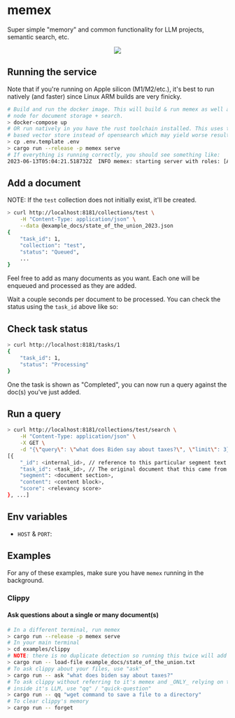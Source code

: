 # memex

Super simple "memory" and common functionality for LLM projects, semantic search, etc.

<p align="center">
    <img src="docs/memex-in-action.gif">
</p>

## Running the service

Note that if you're running on Apple silicon (M1/M2/etc.), it's best to run natively (and faster)
since Linux ARM builds are very finicky.

``` bash
# Build and run the docker image. This will build & run memex as well as an opensearch
# node for document storage + search.
> docker-compose up
# OR run natively in you have the rust toolchain installed. This uses the default file
# based vector store instead of opensearch which may yield worse results.
> cp .env.template .env
> cargo run --release -p memex serve
# If everything is running correctly, you should see something like:
2023-06-13T05:04:21.518732Z  INFO memex: starting server with roles: [Api, Worker]
```

## Add a document

NOTE: If the `test` collection does not initially exist, it'll be created.

``` bash
> curl http://localhost:8181/collections/test \
    -H "Content-Type: application/json" \
    --data @example_docs/state_of_the_union_2023.json
{
    "task_id": 1,
    "collection": "test",
    "status": "Queued",
    ...
}
```

Feel free to add as many documents as you want. Each one will be enqueued and processed
as they are added.

Wait a couple seconds per document to be processed. You can check the status
using the `task_id` above like so:

## Check task status

``` bash
> curl http://localhost:8181/tasks/1
{
    "task_id": 1,
    "status": "Processing"
}
```

One the task is shown as "Completed", you can now run a query against the doc(s)
you've just added.

## Run a query

``` bash
> curl http://localhost:8181/collections/test/search \
    -H "Content-Type: application/json" \
    -X GET \
    -d "{\"query\": \"what does Biden say about taxes?\", \"limit\": 3}"
[{
    "_id": <internal_id>, // reference to this particular segment text.
    "task_id": <task_id>, // The original document that this came from.
    "segment": <document section>,
    "content": <content block>,
    "score": <relevancy score>
}, ...]
```

## Env variables

- `HOST` & `PORT`:

## Examples

For any of these examples, make sure you have `memex` running in the background.

### Clippy

#### Ask questions about a single or many document(s)

``` bash
# In a different terminal, run memex
> cargo run --release -p memex serve
# In your main terminal
> cd examples/clippy
# NOTE: there is no duplicate detection so running this twice will add the file twice.
> cargo run -- load-file example_docs/state_of_the_union.txt
# To ask clippy about your files, use "ask"
> cargo run -- ask "what does biden say about taxes?"
# To ask clippy without referring to it's memex and _ONLY_ relying on the knowledge
# inside it's LLM, use "qq" / "quick-question"
> cargo run -- qq "wget command to save a file to a directory"
# To clear clippy's memory
> cargo run -- forget
```